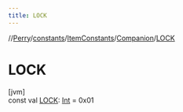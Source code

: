 ```yaml
---
title: LOCK
---
```

//[Perry](../../../../index.html)/[constants](../../index.html)/[ItemConstants](../index.html)/[Companion](index.html)/[LOCK](-l-o-c-k.html)



# LOCK



[jvm]\
const val [LOCK](-l-o-c-k.html): [Int](https://kotlinlang.org/api/latest/jvm/stdlib/kotlin/-int/index.html) = 0x01




